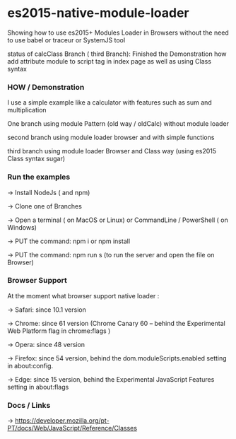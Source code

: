 # es2015-native-module-loader

Showing how to use es2015+ Modules Loader in Browsers without the need to use babel or traceur or SystemJS tool

status of calcClass Branch ( third Branch): Finished the Demonstration how add attribute module to script tag in index page as well as using Class syntax

### HOW /  Demonstration


I use a simple example like a calculator with features such as sum and multiplication

One branch using module Pattern (old way / oldCalc) without module loader

second branch using module loader browser and with simple functions

third branch using module loader Browser and Class way (using es2015 Class syntax sugar)


### Run the examples


-> Install NodeJs ( and npm)

-> Clone one of Branches

-> Open a terminal ( on MacOS or Linux) or CommandLine / PowerShell ( on Windows)

-> PUT the command: npm i or npm install

-> PUT the command: npm run s (to run the server and open the file on Browser)


### Browser Support

At the moment what browser support native loader :

-> Safari: since 10.1 version

-> Chrome: since 61 version (Chrome Canary 60 – behind the Experimental Web Platform flag in chrome:flags )

-> Opera: since 48  version

-> Firefox: since 54 version, behind the dom.moduleScripts.enabled setting in about:config.

-> Edge: since 15 version, behind the Experimental JavaScript Features setting in about:flags


### Docs / Links

-> https://developer.mozilla.org/pt-PT/docs/Web/JavaScript/Reference/Classes
